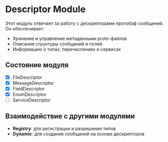 # Descriptor Module

Этот модуль отвечает за работу с дескрипторами протобаф сообщений. Он обеспечивает:

- Хранение и управление метаданными proto-файлов
- Описание структуры сообщений и полей
- Информацию о типах, перечислениях и сервисах

## Состояние модуля

- [x] FileDescriptor
- [x] MessageDescriptor
- [x] FieldDescriptor
- [x] EnumDescriptor
- [ ] ServiceDescriptor

## Взаимодействие с другими модулями

- **Registry**: для регистрации и разрешения типов
- **Dynamic**: для создания сообщений на основе дескрипторов
